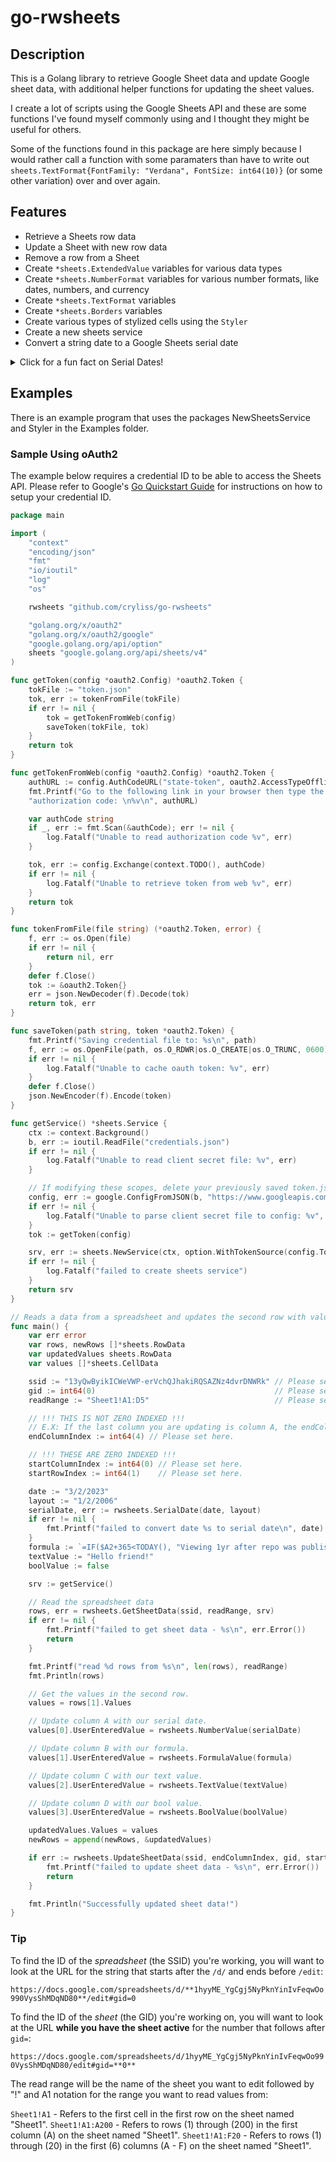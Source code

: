 # go-rwsheets

## Description

This is a Golang library to retrieve Google Sheet data and update Google sheet data, with additional helper functions for updating the sheet values.

I create a lot of scripts using the Google Sheets API and these are some functions I've found myself commonly using and I thought they might be useful for others.

Some of the functions found in this package are here simply because I would rather call a function with some paramaters than have to write out `sheets.TextFormat{FontFamily: "Verdana", FontSize: int64(10)}` (or some other variation) over and over again.

## Features

- Retrieve a Sheets row data
- Update a Sheet with new row data
- Remove a row from a Sheet
- Create `*sheets.ExtendedValue` variables for various data types
- Create `*sheets.NumberFormat` variables for various number formats, like dates, numbers, and currency
- Create `*sheets.TextFormat` variables
- Create `*sheets.Borders` variables
- Create various types of stylized cells using the `Styler`
- Create a new sheets service
- Convert a string date to a Google Sheets serial date

<details>
    <summary>Click for a fun fact on Serial Dates!</summary>

    Calculating serial dates varies between Google Sheets and Excel!
    Google Sheets uses `12/30/1899` for the start date while Excel uses `1/1/1900`. [src](https://www.lifewire.com/entering-dates-with-the-date-function-3123948)
</details>

## Examples

There is an example program that uses the packages NewSheetsService and Styler in the Examples folder.

### Sample Using oAuth2

The example below requires a credential ID to be able to access the Sheets API. Please refer to Google's [Go Quickstart Guide](https://developers.google.com/sheets/api/quickstart/go) for instructions on how to setup your credential ID.

```go
package main

import (
    "context"
    "encoding/json"
    "fmt"
    "io/ioutil"
    "log"
    "os"

    rwsheets "github.com/cryliss/go-rwsheets"

    "golang.org/x/oauth2"
    "golang.org/x/oauth2/google"
    "google.golang.org/api/option"
    sheets "google.golang.org/api/sheets/v4"
)

func getToken(config *oauth2.Config) *oauth2.Token {
    tokFile := "token.json"
    tok, err := tokenFromFile(tokFile)
    if err != nil {
        tok = getTokenFromWeb(config)
        saveToken(tokFile, tok)
    }
    return tok
}

func getTokenFromWeb(config *oauth2.Config) *oauth2.Token {
    authURL := config.AuthCodeURL("state-token", oauth2.AccessTypeOffline)
    fmt.Printf("Go to the following link in your browser then type the "+
    "authorization code: \n%v\n", authURL)

    var authCode string
    if _, err := fmt.Scan(&authCode); err != nil {
        log.Fatalf("Unable to read authorization code %v", err)
    }

    tok, err := config.Exchange(context.TODO(), authCode)
    if err != nil {
        log.Fatalf("Unable to retrieve token from web %v", err)
    }
    return tok
}

func tokenFromFile(file string) (*oauth2.Token, error) {
    f, err := os.Open(file)
    if err != nil {
        return nil, err
    }
    defer f.Close()
    tok := &oauth2.Token{}
    err = json.NewDecoder(f).Decode(tok)
    return tok, err
}

func saveToken(path string, token *oauth2.Token) {
    fmt.Printf("Saving credential file to: %s\n", path)
    f, err := os.OpenFile(path, os.O_RDWR|os.O_CREATE|os.O_TRUNC, 0600)
    if err != nil {
        log.Fatalf("Unable to cache oauth token: %v", err)
    }
    defer f.Close()
    json.NewEncoder(f).Encode(token)
}

func getService() *sheets.Service {
    ctx := context.Background()
    b, err := ioutil.ReadFile("credentials.json")
    if err != nil {
        log.Fatalf("Unable to read client secret file: %v", err)
    }

    // If modifying these scopes, delete your previously saved token.json.
    config, err := google.ConfigFromJSON(b, "https://www.googleapis.com/auth/spreadsheets")
    if err != nil {
        log.Fatalf("Unable to parse client secret file to config: %v", err)
    }
    tok := getToken(config)

    srv, err := sheets.NewService(ctx, option.WithTokenSource(config.TokenSource(ctx, tok)))
    if err != nil {
        log.Fatalf("failed to create sheets service")
    }
    return srv
}

// Reads a data from a spreadsheet and updates the second row with values of various formats
func main() {
    var err error
    var rows, newRows []*sheets.RowData
    var updatedValues sheets.RowData
    var values []*sheets.CellData

    ssid := "13yQwByikICWeVWP-erVchQJhakiRQSAZNz4dvrDNWRk" // Please set here.
    gid := int64(0)                                        // Please set here.
    readRange := "Sheet1!A1:D5"                            // Please set here.

    // !!! THIS IS NOT ZERO INDEXED !!!
    // E.X: If the last column you are updating is column A, the endColumnIndex is 1.
    endColumnIndex := int64(4) // Please set here.

    // !!! THESE ARE ZERO INDEXED !!!
    startColumnIndex := int64(0) // Please set here.
    startRowIndex := int64(1)    // Please set here.

    date := "3/2/2023"
    layout := "1/2/2006"
    serialDate, err := rwsheets.SerialDate(date, layout)
    if err != nil {
        fmt.Printf("failed to convert date %s to serial date\n", date)
    }
    formula := `=IF($A2+365<TODAY(), "Viewing 1yr after repo was published", "")`
    textValue := "Hello friend!"
    boolValue := false

    srv := getService()

    // Read the spreadsheet data
    rows, err = rwsheets.GetSheetData(ssid, readRange, srv)
    if err != nil {
        fmt.Printf("failed to get sheet data - %s\n", err.Error())
        return
    }

    fmt.Printf("read %d rows from %s\n", len(rows), readRange)
    fmt.Println(rows)

    // Get the values in the second row.
    values = rows[1].Values

    // Update column A with our serial date.
    values[0].UserEnteredValue = rwsheets.NumberValue(serialDate)

    // Update column B with our formula.
    values[1].UserEnteredValue = rwsheets.FormulaValue(formula)

    // Update column C with our text value.
    values[2].UserEnteredValue = rwsheets.TextValue(textValue)

    // Update column D with our bool value.
    values[3].UserEnteredValue = rwsheets.BoolValue(boolValue)

    updatedValues.Values = values
    newRows = append(newRows, &updatedValues)

    if err := rwsheets.UpdateSheetData(ssid, endColumnIndex, gid, startColumnIndex, startRowIndex, newRows, srv); err != nil {
        fmt.Printf("failed to update sheet data - %s\n", err.Error())
        return
    }

    fmt.Println("Successfully updated sheet data!")
}
```

### Tip

To find the ID of the *spreadsheet* (the SSID) you're working, you will want to look at the URL for the string that starts after the `/d/` and ends before `/edit`:

`https://docs.google.com/spreadsheets/d/**1hyyME_YgCgj5NyPknYinIvFeqwOo990VysShMDqND80**/edit#gid=0`

To find the ID of the *sheet* (the GID) you're working on, you will want to look at the URL **while you have the sheet active** for the number that follows after `gid=`:

`https://docs.google.com/spreadsheets/d/1hyyME_YgCgj5NyPknYinIvFeqwOo990VysShMDqND80/edit#gid=**0**`

The read range will be the name of the sheet you want to edit followed by "!" and A1 notation for the range you want to read values from:

`Sheet1!A1` - Refers to the first cell in the first row on the sheet named "Sheet1".
`Sheet1!A1:A200` - Refers to rows (1) through (200) in the first column (A) on the sheet named "Sheet1".
`Sheet1!A1:F20` - Refers to rows (1) through (20) in the first (6) columns (A - F) on the sheet named "Sheet1".
